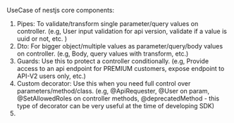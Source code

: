 UseCase of nestjs core components: 
  1. Pipes: To validate/transform single parameter/query values on controller. (e.g, User input validation for api version, validate if a value is uuid or not, etc. )
  2. Dto: For bigger object/multiple values as parameter/query/body values on controller. (e.g, Body, query values with transform, etc.) 
  3. Guards: Use this to protect a controller conditionally. (e.g, Provide access to an api endpoint for PREMIUM customers, expose endpoint to API-V2 users only, etc.)
  4. Custom decorator: Use this when you need full control over parameters/method/class. (e.g, @ApiRequester, @User on param, @SetAllowedRoles on controller methods, @deprecatedMethod - this type of decorator can be very useful at the time of developing SDK)
  5. 